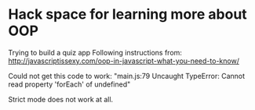 # Hack space for learning more about OOP

Trying to build a quiz app
Following instructions from: http://javascriptissexy.com/oop-in-javascript-what-you-need-to-know/

Could not get this code to work:
"main.js:79 Uncaught TypeError: Cannot read property 'forEach' of undefined"

Strict mode does not work at all.
